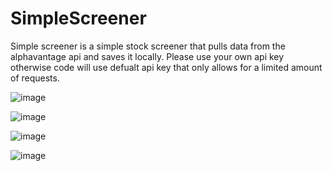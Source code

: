 # SimpleScreener
Simple screener is a simple stock screener that pulls data from the alphavantage api and saves it locally.
Please use your own api key otherwise code will use defualt api key that only allows for a limited amount of requests.

![image](https://github.com/RobMac2003/SimpleScreener/assets/106797098/9b8ce055-03a1-42a9-a1af-499bfdcdc53e)

![image](https://github.com/RobMac2003/SimpleScreener/assets/106797098/4063ef48-a3bc-4445-a55c-44823f8eed6e)

![image](https://github.com/RobMac2003/SimpleScreener/assets/106797098/972875e9-8c7e-49ab-b755-d0dba14164c9)

![image](https://github.com/RobMac2003/SimpleScreener/assets/106797098/9ac15749-c44b-4d25-ba4a-2a8d9f25b30c)


